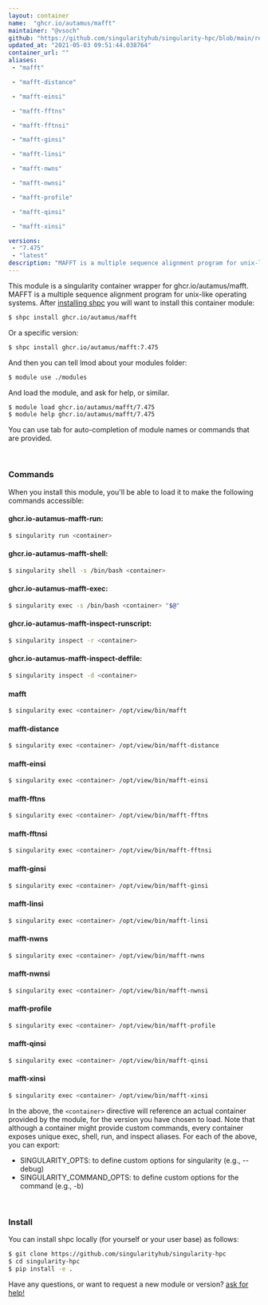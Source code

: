 ```yaml
---
layout: container
name:  "ghcr.io/autamus/mafft"
maintainer: "@vsoch"
github: "https://github.com/singularityhub/singularity-hpc/blob/main/registry/ghcr.io/autamus/mafft/container.yaml"
updated_at: "2021-05-03 09:51:44.038764"
container_url: ""
aliases:
 - "mafft"

 - "mafft-distance"

 - "mafft-einsi"

 - "mafft-fftns"

 - "mafft-fftnsi"

 - "mafft-ginsi"

 - "mafft-linsi"

 - "mafft-nwns"

 - "mafft-nwnsi"

 - "mafft-profile"

 - "mafft-qinsi"

 - "mafft-xinsi"

versions:
 - "7.475"
 - "latest"
description: "MAFFT is a multiple sequence alignment program for unix-like operating systems."
---
```


This module is a singularity container wrapper for ghcr.io/autamus/mafft.
MAFFT is a multiple sequence alignment program for unix-like operating systems.
After [installing shpc](#install) you will want to install this container module:

```bash
$ shpc install ghcr.io/autamus/mafft
```

Or a specific version:

```bash
$ shpc install ghcr.io/autamus/mafft:7.475
```

And then you can tell lmod about your modules folder:

```bash
$ module use ./modules
```

And load the module, and ask for help, or similar.

```bash
$ module load ghcr.io/autamus/mafft/7.475
$ module help ghcr.io/autamus/mafft/7.475
```

You can use tab for auto-completion of module names or commands that are provided.

<br>

### Commands

When you install this module, you'll be able to load it to make the following commands accessible:

#### ghcr.io-autamus-mafft-run:

```bash
$ singularity run <container>
```

#### ghcr.io-autamus-mafft-shell:

```bash
$ singularity shell -s /bin/bash <container>
```

#### ghcr.io-autamus-mafft-exec:

```bash
$ singularity exec -s /bin/bash <container> "$@"
```

#### ghcr.io-autamus-mafft-inspect-runscript:

```bash
$ singularity inspect -r <container>
```

#### ghcr.io-autamus-mafft-inspect-deffile:

```bash
$ singularity inspect -d <container>
```


#### mafft
       
```bash
$ singularity exec <container> /opt/view/bin/mafft
```


#### mafft-distance
       
```bash
$ singularity exec <container> /opt/view/bin/mafft-distance
```


#### mafft-einsi
       
```bash
$ singularity exec <container> /opt/view/bin/mafft-einsi
```


#### mafft-fftns
       
```bash
$ singularity exec <container> /opt/view/bin/mafft-fftns
```


#### mafft-fftnsi
       
```bash
$ singularity exec <container> /opt/view/bin/mafft-fftnsi
```


#### mafft-ginsi
       
```bash
$ singularity exec <container> /opt/view/bin/mafft-ginsi
```


#### mafft-linsi
       
```bash
$ singularity exec <container> /opt/view/bin/mafft-linsi
```


#### mafft-nwns
       
```bash
$ singularity exec <container> /opt/view/bin/mafft-nwns
```


#### mafft-nwnsi
       
```bash
$ singularity exec <container> /opt/view/bin/mafft-nwnsi
```


#### mafft-profile
       
```bash
$ singularity exec <container> /opt/view/bin/mafft-profile
```


#### mafft-qinsi
       
```bash
$ singularity exec <container> /opt/view/bin/mafft-qinsi
```


#### mafft-xinsi
       
```bash
$ singularity exec <container> /opt/view/bin/mafft-xinsi
```



In the above, the `<container>` directive will reference an actual container provided
by the module, for the version you have chosen to load. Note that although a container
might provide custom commands, every container exposes unique exec, shell, run, and
inspect aliases. For each of the above, you can export:

 - SINGULARITY_OPTS: to define custom options for singularity (e.g., --debug)
 - SINGULARITY_COMMAND_OPTS: to define custom options for the command (e.g., -b)

<br>
  
### Install

You can install shpc locally (for yourself or your user base) as follows:

```bash
$ git clone https://github.com/singularityhub/singularity-hpc
$ cd singularity-hpc
$ pip install -e .
```

Have any questions, or want to request a new module or version? [ask for help!](https://github.com/singularityhub/singularity-hpc/issues)